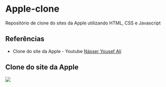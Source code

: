 # Apple-clone
Repositório de clone do sites da Apple utilizando HTML, CSS e Javascript

## Referências
- Clone do site da Apple - Youtube [Násser Yousef Ali](https://www.youtube.com/watch?v=DtLFNaxuhwM&t "Násser Yousef Ali")

## Clone do site da Apple
![](https://i.imgur.com/7iFBtfU.png)
